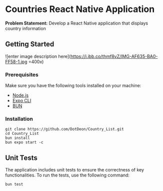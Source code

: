 # Countries React Native Application

**Problem Statement:** Develop a React Native application that displays country information

## Getting Started

![enter image description here](https://i.ibb.co/thmf8vZ/IMG-AF635-BA0-FF58-1.jpg =400x)

### Prerequisites

Make sure you have the following tools installed on your machine:

- [Node.js](https://nodejs.org/)
- [Expo CLI](https://docs.expo.dev/get-started/installation/)
- [BUN](https://bun.sh/docs/cli/install)

### Installation

    git clone https://github.com/DotDeon/Country_List.git
    cd Country_List
    bun install
    bun expo start -c

## Unit Tests

The application includes unit tests to ensure the correctness of key functionalities. To run the tests, use the following command:

```bash
bun test
```
